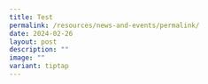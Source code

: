```yaml
---
title: Test
permalink: /resources/news-and-events/permalink/
date: 2024-02-26
layout: post
description: ""
image: ""
variant: tiptap
---
```

